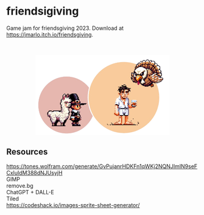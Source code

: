 # friendsigiving

Game jam for friendsgiving 2023. Download at https://jmarlo.itch.io/friendsgiving.

<br>
<p align="center">
<a href="https://jmarlo.itch.io/friendsgiving">
<img src="assets/sprite/startingScreen.png" width=70%>
</a>
</p>

## Resources

https://tones.wolfram.com/generate/GvPujanrHDKFn1qWKj2NQNJImIN9seFCxluIdM388dNJUsyjH  
GIMP  
remove.bg  
ChatGPT + DALL-E  
Tiled  
https://codeshack.io/images-sprite-sheet-generator/  
